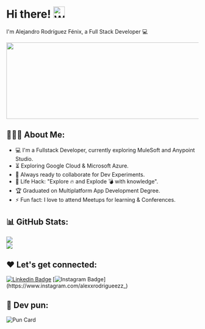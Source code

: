 # Hi there! <img src="https://user-images.githubusercontent.com/42378118/110234147-e3259600-7f4e-11eb-95be-0c4047144dea.gif" alt="Wave!" width="30" height="30">

I'm Alejandro Rodríguez Fénix, a Full Stack Developer 💻

<img src="https://user-images.githubusercontent.com/74038190/221352995-5ac18bdf-1a19-4f99-bbb6-77559b220470.gif" width="600" height="200" />
<!--
![coding](https://media1.tenor.com/m/f-nICqWLnrQAAAAC/programmer-cycle.gif) 
<picture>
  <source media="(prefers-color-scheme: dark)" srcset="github-snake-dark.svg" />
  <source media="(prefers-color-scheme: light)" srcset="github-snake.svg" />
  <img alt="github-snake" src="github-snake.svg" />
</picture>

-->


## 🛠️ Technologies and Tools I use:

<img src="https://ziadoua.github.io/m3-Markdown-Badges/badges/Apache/apache1.svg"> <img src="https://ziadoua.github.io/m3-Markdown-Badges/badges/Blender/blender1.svg"> <img src="https://ziadoua.github.io/m3-Markdown-Badges/badges/Bootstrap/bootstrap1.svg"> <img src="https://ziadoua.github.io/m3-Markdown-Badges/badges/ChessDOTcom/chessdotcom1.svg"> <img src="https://ziadoua.github.io/m3-Markdown-Badges/badges/CouchDB/couchdb1.svg"> <img src="https://ziadoua.github.io/m3-Markdown-Badges/badges/CSS/css1.svg"> <img src="https://ziadoua.github.io/m3-Markdown-Badges/badges/Dart/dart1.svg"> <img src="https://ziadoua.github.io/m3-Markdown-Badges/badges/Docker/docker1.svg"> <img src="https://ziadoua.github.io/m3-Markdown-Badges/badges/Firebase/firebase1.svg"> <img src="https://ziadoua.github.io/m3-Markdown-Badges/badges/Flutter/flutter1.svg"> <img src="https://ziadoua.github.io/m3-Markdown-Badges/badges/Git/git1.svg"> <img src="https://ziadoua.github.io/m3-Markdown-Badges/badges/Github/github1.svg"> <img src="https://ziadoua.github.io/m3-Markdown-Badges/badges/Java/java1.svg"> <img src="https://ziadoua.github.io/m3-Markdown-Badges/badges/Javascript/javascript1.svg"> <img src="https://ziadoua.github.io/m3-Markdown-Badges/badges/JSON/json1.svg"> <img src="https://ziadoua.github.io/m3-Markdown-Badges/badges/Laravel/laravel1.svg"> <img src="https://ziadoua.github.io/m3-Markdown-Badges/badges/LinkedIn/linkedin1.svg"> <img src="https://ziadoua.github.io/m3-Markdown-Badges/badges/MongoDB/mongodb1.svg"> <img src="https://ziadoua.github.io/m3-Markdown-Badges/badges/MySQL/mysql1.svg"> <img src="https://ziadoua.github.io/m3-Markdown-Badges/badges/Oracle/oracle1.svg"> <img src="https://ziadoua.github.io/m3-Markdown-Badges/badges/PHP/php1.svg"> <img src="https://ziadoua.github.io/m3-Markdown-Badges/badges/Postman/postman1.svg"> <img src="https://ziadoua.github.io/m3-Markdown-Badges/badges/Python/python1.svg"> 



<!-- <img src="https://raw.githubusercontent.com/devicons/devicon/master/icons/html5/html5-original-wordmark.svg" width="60" height="60"> <img src="https://raw.githubusercontent.com/devicons/devicon/master/icons/css3/css3-original-wordmark.svg" width="60" height="60">  <img src="https://raw.githubusercontent.com/devicons/devicon/master/icons/javascript/javascript-original.svg" width="60" height="60"> <img src="https://raw.githubusercontent.com/devicons/devicon/master/icons/nodejs/nodejs-original-wordmark.svg" width="60" height="60">  <img src="https://raw.githubusercontent.com/devicons/devicon/master/icons/mongodb/mongodb-original-wordmark.svg" width="60" height="60"> 
<img src="https://raw.githubusercontent.com/devicons/devicon/master/icons/postman/postman-original-wordmark.svg" width="60" height="60"> <img src="https://raw.githubusercontent.com/devicons/devicon/master/icons/git/git-original-wordmark.svg" width="60" height="60"> <img src="https://raw.githubusercontent.com/devicons/devicon/master/icons/googlecloud/googlecloud-original-wordmark.svg" width="60" height="60"> <img src="https://raw.githubusercontent.com/devicons/devicon/master/icons/mysql/mysql-original-wordmark.svg" width="60" height="60"> <img src="https://raw.githubusercontent.com/devicons/devicon/master/icons/flutter/flutter-original.svg" width="60" height="60">  <img src="https://raw.githubusercontent.com/devicons/devicon/master/icons/laravel/laravel-plain-wordmark.svg" width="60" height="60">   -->


## 👨🏻‍💻 About Me:
- 💻 I'm a Fullstack Developer, currently exploring MuleSoft and Anypoint Studio.
- ⏳ Exploring Google Cloud & Microsoft Azure.
- 🚀 Always ready to collaborate for Dev Experiments. <img src="">
- 🎯 Life Hack: "Explore 🔥 and Explode 💣 with knowledge".
- 🏆 Graduated on Multiplatform App Development Degree.
- ⚡ Fun fact: I love to attend Meetups for learning & Conferences.

## 📊 GitHub Stats:

![](https://github-readme-stats.vercel.app/api?username=alexanderPat0&theme=dark&hide_border=false&include_all_commits=false&count_private=false)<br/>
![](https://github-readme-stats.vercel.app/api/top-langs/?username=alexanderPat0&theme=dark&hide_border=false&include_all_commits=false&count_private=false&layout=compact)

## ❤️ Let's get connected:
[![Linkedin Badge](https://img.shields.io/badge/-LinkedIn-blue?style=flat-square&logo=Linkedin&logoColor=white&link=https://www.linkedin.com/in/alejandro-rodriguez-fenix-09861a297/)](https://www.linkedin.com/in/alejandro-rodriguez-fenix-09861a297/)  [![Instagram Badge](https://img.shields.io/badge/-@alexxrodrigueezz_-E4405F?style=flat-square&logo=Instagram&logoColor=white&link=https://www.instagram.com/alexxrodrigueezz_)](https://www.instagram.com/alexxrodrigueezz_)

<!-- [![Twitter Badge](https://img.shields.io/badge/-Twitter-1DA1F2?style=flat-square&logo=Twitter&logoColor=white&link=https://twitter.com/alejandrofenix)](https://twitter.com/alejandrofenix) -->
<!-- [![Facebook Badge](https://img.shields.io/badge/-Facebook-4267B2?style=flat-square&logo=Facebook&logoColor=white&link=https://www.facebook.com/alejandro.rodriguezfenix)](https://www.facebook.com/alejandro.rodriguezfenix) --> 


## 📎 Dev pun:

<!-- HTML -->
<img src="https://readme-jokes.vercel.app/api" alt="Pun Card" />



